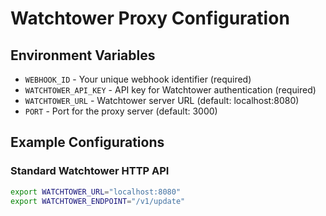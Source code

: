 # Watchtower Proxy Configuration

## Environment Variables

- `WEBHOOK_ID` - Your unique webhook identifier (required)
- `WATCHTOWER_API_KEY` - API key for Watchtower authentication (required)
- `WATCHTOWER_URL` - Watchtower server URL (default: localhost:8080)
- `PORT` - Port for the proxy server (default: 3000)


## Example Configurations

### Standard Watchtower HTTP API
```bash
export WATCHTOWER_URL="localhost:8080"
export WATCHTOWER_ENDPOINT="/v1/update"
```
